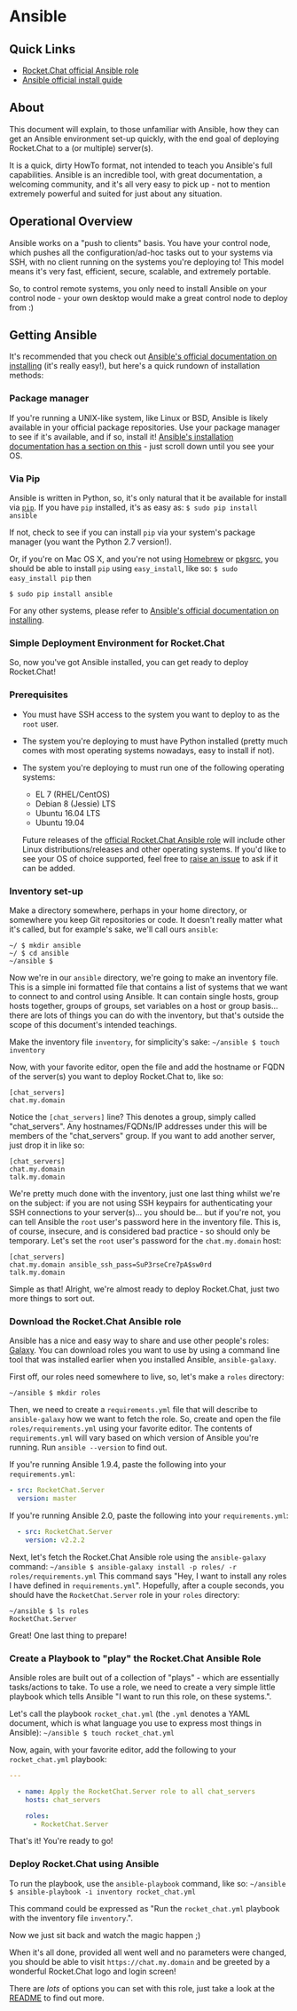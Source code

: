# Ansible

## Quick Links

* [Rocket.Chat official Ansible role](https://galaxy.ansible.com/RocketChat/Server/#readme)
* [Ansible official install guide](http://docs.ansible.com/ansible/intro\_installation.html)

## About

This document will explain, to those unfamiliar with Ansible, how they can get an Ansible environment set-up quickly, with the end goal of deploying Rocket.Chat to a (or multiple) server(s).

It is a quick, dirty HowTo format, not intended to teach you Ansible's full capabilities. Ansible is an incredible tool, with great documentation, a welcoming community, and it's all very easy to pick up - not to mention extremely powerful and suited for just about any situation.

## Operational Overview

Ansible works on a "push to clients" basis. You have your control node, which pushes all the configuration/ad-hoc tasks out to your systems via SSH, with no client running on the systems you're deploying to! This model means it's very fast, efficient, secure, scalable, and extremely portable.

So, to control remote systems, you only need to install Ansible on your control node - your own desktop would make a great control node to deploy from :)

## Getting Ansible

It's recommended that you check out [Ansible's official documentation on installing](http://docs.ansible.com/ansible/intro\_installation.html) (it's really easy!), but here's a quick rundown of installation methods:

### Package manager

If you're running a UNIX-like system, like Linux or BSD, Ansible is likely available in your official package repositories. Use your package manager to see if it's available, and if so, install it! [Ansible's installation documentation has a section on this](http://docs.ansible.com/ansible/intro\_installation.html#latest-release-via-yum) - just scroll down until you see your OS.

### Via Pip

Ansible is written in Python, so, it's only natural that it be available for install via [`pip`](https://pypi.python.org/pypi). If you have `pip` installed, it's as easy as: `$ sudo pip install ansible`

If not, check to see if you can install `pip` via your system's package manager (you want the Python 2.7 version!).

Or, if you're on Mac OS X, and you're not using [Homebrew](http://brew.sh) or [pkgsrc](https://github.com/cmacrae/saveosx), you should be able to install `pip` using `easy_install`, like so: `$ sudo easy_install pip` then

```
$ sudo pip install ansible
```

For any other systems, please refer to [Ansible's official documentation on installing](http://docs.ansible.com/ansible/intro\_installation.html).

### Simple Deployment Environment for Rocket.Chat

So, now you've got Ansible installed, you can get ready to deploy Rocket.Chat!

### Prerequisites

* You must have SSH access to the system you want to deploy to as the `root` user.
* The system you're deploying to must have Python installed (pretty much comes with most operating systems nowadays, easy to install if not).
*   The system you're deploying to must run one of the following operating systems:

    * EL 7 (RHEL/CentOS)
    * Debian 8 (Jessie) LTS
    * Ubuntu 16.04 LTS
    * Ubuntu 19.04

    Future releases of the [official Rocket.Chat Ansible role](https://galaxy.ansible.com/RocketChat/Server/#readme) will include other Linux distributions/releases and other operating systems. If you'd like to see your OS of choice supported, feel free to [raise an issue](https://github.com/RocketChat/Rocket.Chat.Ansible/issues) to ask if it can be added.

### Inventory set-up

Make a directory somewhere, perhaps in your home directory, or somewhere you keep Git repositories or code. It doesn't really matter what it's called, but for example's sake, we'll call ours `ansible`:

```
~/ $ mkdir ansible
~/ $ cd ansible
~/ansible $
```

Now we're in our `ansible` directory, we're going to make an inventory file. This is a simple ini formatted file that contains a list of systems that we want to connect to and control using Ansible. It can contain single hosts, group hosts together, groups of groups, set variables on a host or group basis... there are lots of things you can do with the inventory, but that's outside the scope of this document's intended teachings.

Make the inventory file `inventory`, for simplicity's sake: `~/ansible $ touch inventory`

Now, with your favorite editor, open the file and add the hostname or FQDN of the server(s) you want to deploy Rocket.Chat to, like so:

```
[chat_servers]
chat.my.domain
```

Notice the `[chat_servers]` line? This denotes a group, simply called "chat\_servers". Any hostnames/FQDNs/IP addresses under this will be members of the "chat\_servers" group. If you want to add another server, just drop it in like so:

```
[chat_servers]
chat.my.domain
talk.my.domain
```

We're pretty much done with the inventory, just one last thing whilst we're on the subject: if you are not using SSH keypairs for authenticating your SSH connections to your server(s)... you should be... but if you're not, you can tell Ansible the `root` user's password here in the inventory file. This is, of course, insecure, and is considered bad practice - so should only be temporary. Let's set the `root` user's password for the `chat.my.domain` host:

```
[chat_servers]
chat.my.domain ansible_ssh_pass=SuP3rseCre7pA$sw0rd
talk.my.domain
```

Simple as that! Alright, we're almost ready to deploy Rocket.Chat, just two more things to sort out.

### Download the Rocket.Chat Ansible role

Ansible has a nice and easy way to share and use other people's roles: [Galaxy](http://galaxy.ansible.com). You can download roles you want to use by using a command line tool that was installed earlier when you installed Ansible, `ansible-galaxy`.

First off, our roles need somewhere to live, so, let's make a `roles` directory:

```
~/ansible $ mkdir roles
```

Then, we need to create a `requirements.yml` file that will describe to `ansible-galaxy` how we want to fetch the role. So, create and open the file `roles/requirements.yml` using your favorite editor. The contents of `requirements.yml` will vary based on which version of Ansible you're running. Run `ansible --version` to find out.

If you're running Ansible 1.9.4, paste the following into your `requirements.yml`:

```yaml
- src: RocketChat.Server
  version: master
```

If you're running Ansible 2.0, paste the following into your `requirements.yml`:

```yaml
  - src: RocketChat.Server
    version: v2.2.2
```

Next, let's fetch the Rocket.Chat Ansible role using the `ansible-galaxy` command: `~/ansible $ ansible-galaxy install -p roles/ -r roles/requirements.yml` This command says "Hey, I want to install any roles I have defined in `requirements.yml`". Hopefully, after a couple seconds, you should have the `RocketChat.Server` role in your `roles` directory:

```
~/ansible $ ls roles
RocketChat.Server
```

Great! One last thing to prepare!

### Create a Playbook to "play" the Rocket.Chat Ansible Role

Ansible roles are built out of a collection of "plays" - which are essentially tasks/actions to take. To use a role, we need to create a very simple little playbook which tells Ansible "I want to run this role, on these systems.".

Let's call the playbook `rocket_chat.yml` (the `.yml` denotes a YAML document, which is what language you use to express most things in Ansible): `~/ansible $ touch rocket_chat.yml`

Now, again, with your favorite editor, add the following to your `rocket_chat.yml` playbook:

```yaml
---

  - name: Apply the RocketChat.Server role to all chat_servers
    hosts: chat_servers

    roles:
      - RocketChat.Server
```

That's it! You're ready to go!

### Deploy Rocket.Chat using Ansible

To run the playbook, use the `ansible-playbook` command, like so: `~/ansible $ ansible-playbook -i inventory rocket_chat.yml`

This command could be expressed as "Run the `rocket_chat.yml` playbook with the inventory file `inventory`.".

Now we just sit back and watch the magic happen ;)

When it's all done, provided all went well and no parameters were changed, you should be able to visit `https://chat.my.domain` and be greeted by a wonderful Rocket.Chat logo and login screen!

There are _lots_ of options you can set with this role, just take a look at the [README](https://github.com/RocketChat/Rocket.Chat.Ansible/blob/master/README.md) to find out more.
